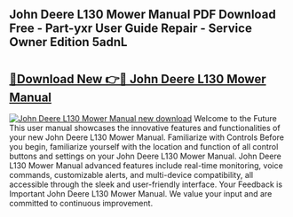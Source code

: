 ## John Deere L130 Mower Manual PDF Download Free - Part-yxr User Guide Repair - Service Owner Edition 5adnL

# <h2><a href="http://bc87506.oget.top/?id=John+Deere+L130+Mower+Manual">🔗Download New 👉🔴 John Deere L130 Mower Manual</a></h2>

[![John Deere L130 Mower Manual new download](https://i.imgur.com/5g1atiW.png)](http://bc87506.oget.top/?id=John+Deere+L130+Mower+Manual)
Welcome to the Future This user manual showcases the innovative features and functionalities of your new John Deere L130 Mower Manual. Familiarize with Controls Before you begin, familiarize yourself with the location and function of all control buttons and settings on your John Deere L130 Mower Manual. John Deere L130 Mower Manual advanced features include real-time monitoring, voice commands, customizable alerts, and multi-device compatibility, all accessible through the sleek and user-friendly interface. Your Feedback is Important John Deere L130 Mower Manual. We value your input and are committed to continuous improvement.
